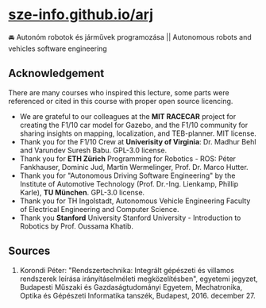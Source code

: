 # [sze-info.github.io/arj](https://sze-info.github.io/arj)

🚘 Autonóm robotok és járművek programozása || Autonomous robots and vehicles software engineering


## Acknowledgement

There are many courses who inspired this lecture, some parts were referenced or cited in this course with proper open source licencing.  

- We are grateful to our colleagues at the **MIT RACECAR** project for creating the F1/10 car model for Gazebo, and the F1/10 community for sharing insights on mapping, localization, and TEB-planner. MIT license.
- Thank you for the F1/10 Crew at **Univerisity of Virginia**: Dr. Madhur Behl and Varundev Suresh Babu. GPL-3.0 license.
- Thank you for **ETH Zürich** Programming for Robotics - ROS: Péter Fankhauser, Dominic Jud, Martin Wermelinger, Prof. Dr. Marco Hutter.
- Thank you for "Autonomous Driving Software Engineering" by the Institute of Automotive Technology (Prof. Dr.-Ing. Lienkamp, Phillip Karle), **TU München**. GPL-3.0 license.
- Thank you for TH Ingolstadt, Autonomous Vehicle Engineering Faculty of Electrical Engineering and Computer Science.
- Thank you **Stanford** University Stanford University - Introduction to Robotics by Prof. Oussama Khatib.

## Sources

1. Korondi Péter: "Rendszertechnika: Integrált gépészeti és villamos rendszerek leírása irányításelméleti megközelítésben", egyetemi jegyzet, Budapesti Műszaki és Gazdaságtudományi Egyetem, Mechatronika, Optika és Gépészeti Informatika tanszék, Budapest, 2016. december 27.